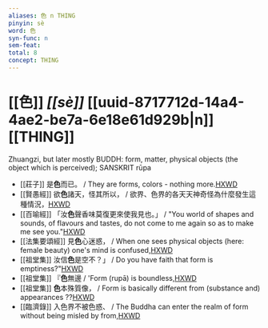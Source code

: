 ```yaml
---
aliases: 色 n THING
pinyin: sè
word: 色
syn-func: n
sem-feat: 
total: 8
concept: THING 
---
```

# [[色]] *[[sè]]*  [[uuid-8717712d-14a4-4ae2-be7a-6e18e61d929b|n]] [[THING]]
Zhuangzi, but later mostly BUDDH: form, matter, physical objects (the object which is perceived); SANSKRIT rūpa
 - [[莊子]] 是**色**而已。 / They are forms, colors - nothing more.[HXWD](https://hxwd.org/textview.html?location=KR5c0126_tls_019-3a.15)
 - [[賢愚經]] 欲**色**諸天，怪其所以， / 欲界、色界的各天天神奇怪為什麼發生這種情況，[HXWD](https://hxwd.org/textview.html?location=KR6b0059_T_001-0350b.53)
 - [[百喻經]] 「汝**色**聲香味莫復更來使我見也。」 / "You world of shapes and sounds, of flavours and tastes, do not come to me again so as to make me see you."[HXWD](https://hxwd.org/textview.html?location=KR6b0066_T_002-0548c.60)
 - [[法集要頌經]] 見**色**心迷惑， / When one sees physical objects (here: female beauty) one's mind is confused,[HXWD](https://hxwd.org/textview.html?location=KR6b0070_T_001-0778b.10)
 - [[祖堂集]] 汝信**色**是空不？」 / Do you have faith that form is emptiness?"[HXWD](https://hxwd.org/textview.html?location=KR6q0002_Yan_003-1125a.18)
 - [[祖堂集]] 『**色**無邊 / 'Form (rupā) is boundless,[HXWD](https://hxwd.org/textview.html?location=KR6q0002_Yan_003-1126a.15)
 - [[祖堂集]] **色**本殊質像， / Form is basically different from (substance and) appearances ??[HXWD](https://hxwd.org/textview.html?location=KR6q0002_Yan_004-1154a.22)
 - [[臨濟錄]] 入色界不被色惑、 / The Buddha can enter the realm of form without being misled by from,[HXWD](https://hxwd.org/textview.html?location=KR6q0053_T_001-0500a.19)